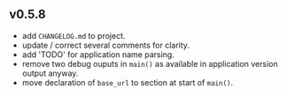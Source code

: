 ## v0.5.8
- add `CHANGELOG.md` to project.
- update / correct several comments for clarity.
- add 'TODO' for application name parsing.
- remove two debug ouputs in `main()` as available in application version output anyway.
- move declaration of `base_url` to section at start of `main()`.
